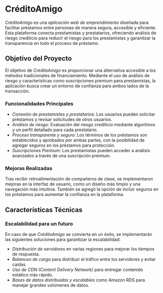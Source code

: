 # CréditoAmigo

CréditoAmigo es una *aplicación web de emprendimiento* diseñada para facilitar préstamos entre personas de manera segura, accesible y eficiente. Esta plataforma conecta prestamistas y prestatarios, 
ofreciendo análisis de riesgo crediticio para reducir el riesgo para los prestamistas y garantizar la transparencia en todo el proceso de préstamo.

## Objetivo del Proyecto

El objetivo de *CréditoAmigo* es proporcionar una alternativa accesible a los métodos tradicionales de financiamiento. Mediante el uso de análisis de riesgo y características como suscripciones premium para prestamistas, la aplicación busca crear un entorno de confianza para ambos lados de la transacción.

### Funcionalidades Principales
- *Conexión de prestamistas y prestatarios:* Los usuarios pueden solicitar préstamos y revisar solicitudes de otros usuarios.
- *Análisis de riesgo:* Evaluación del riesgo crediticio mediante algoritmos y un perfil detallado para cada prestatario.
- *Proceso transparente y seguro:* Los términos de los préstamos son establecidos y aprobados por ambas partes, con la posibilidad de agregar seguros en los préstamos para protección.
- *Suscripciones Premium:* Los prestamistas pueden acceder a análisis avanzados a través de una suscripción premium.

### Mejoras Realizadas
Tras recibir retroalimentación de compañeros de clase, se implementaron mejoras en la interfaz de usuario, como un diseño más limpio y una navegación más intuitiva. 
También se agregó la opción de incluir seguros en los préstamos para aumentar la confianza en la plataforma.

## Características Técnicas

### Escalabilidad para un futuro
En caso de que *CréditoAmigo* se convierta en un éxito, se implementarán las siguientes soluciones para garantizar la escalabilidad:
- *Distribución de servidores* en varias regiones para mejorar los tiempos de respuesta.
- *Balanceo de carga* para distribuir el tráfico entre los servidores y evitar caídas.
- *Uso de CDN (Content Delivery Network)* para entregar contenido estático más rápido.
- *Bases de datos distribuidas y escalables* como Amazon RDS para manejar grandes volúmenes de datos.

